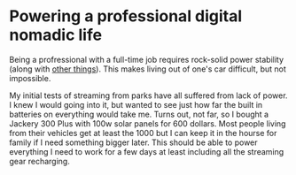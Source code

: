 # Powering a professional digital nomadic life

Being a profressional with a full-time job requires rock-solid power stability (along with [other things](/2385)). This makes living out of one's car difficult, but not impossible.

My initial tests of streaming from parks have all suffered from lack of power. I knew I would going into it, but wanted to see just how far the built in batteries on everything would take me. Turns out, not far, so I bought a Jackery 300 Plus with 100w solar panels for 600 dollars. Most people living from their vehicles get at least the 1000 but I can keep it in the hourse for family if I need something bigger later. This should be able to power everything I need to work for a few days at least including all the streaming gear recharging.


